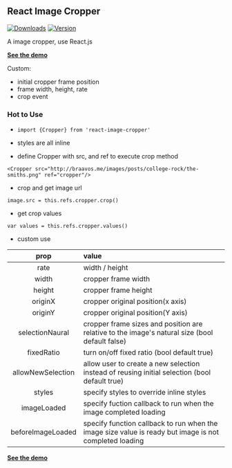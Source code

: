 ## React Image Cropper

[![Downloads](https://img.shields.io/npm/dt/react-image-cropper.svg)](https://www.npmjs.com/package/react-image-cropper)
[![Version](https://img.shields.io/npm/v/react-image-cropper.svg)](https://www.npmjs.com/package/react-image-cropper)

A image cropper, use React.js

**[See the demo](http://braavos.me/react-image-cropper/)**

Custom:

+ initial cropper frame position 
+ frame width, height, rate
+ crop event

### Hot to Use

+ `import {Cropper} from 'react-image-cropper'`

+ styles are all inline

+ define Cropper with src, and ref to execute crop method  

```
<Cropper src="http://braavos.me/images/posts/college-rock/the-smiths.png" ref="cropper"/>
```

+ crop and get image url

`image.src = this.refs.cropper.crop()`

+ get crop values

`var values = this.refs.cropper.values()`

+ custom use

| prop  |  value   |
|:-------:|:--------|
| rate | width / height |
| width | cropper frame width |
| height | cropper frame height |
| originX | cropper original position(x axis)|
| originY | cropper original position(Y axis)|
| selectionNaural | cropper frame sizes and position are relative to the image's natural size (bool default false) |
| fixedRatio | turn on/off fixed ratio (bool default true) |
| allowNewSelection | allow user to create a new selection instead of reusing initial selection (bool default true) |
| styles | specify styles to override inline styles |
| imageLoaded | specify fuction callback to run when the image completed loading |
| beforeImageLoaded | specify function callback to run when the image size value is ready but image is not completed loading |


**[See the demo](http://braavos.me/react-image-cropper/)**

